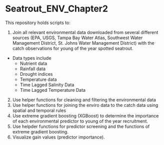 # Seatrout_ENV_Chapter2

This repository holds scripts to:

1. Join all relevant environmental data downloaded from several different sources (EPA, USGS, Tampa Bay Water Atlas, Southwest Water Management District, St. Johns Water Management District) with the catch observations for young of the year spotted seatrout. 

* Data types include
  * Nutrient data
  * Rainfall data
  * Drought indices
  * Temperature data
  * Time Lagged Salinity Data
  * Time Lagged Temperature Data

2. Use helper functions for cleaning and filtering the environmental data
3. Use helper functions for joining the enviro data to the catch data using spatial and temporal rules
4. Use extreme gradient boosting (XGBoost) to determine the importance of each environmental predictor to young of the year recruitment. 
5. Use helpder functions for predictor screening and the functions of extreme gradient boosting. 
3. Visualize gain values (predictor importance). 


